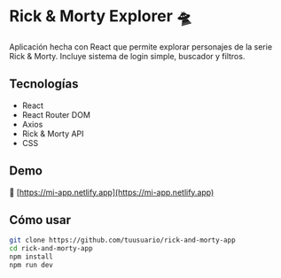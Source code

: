 # Rick & Morty Explorer 🛸

Aplicación hecha con React que permite explorar personajes de la serie Rick & Morty. Incluye sistema de login simple, buscador y filtros.

## Tecnologías
- React
- React Router DOM
- Axios
- Rick & Morty API
- CSS

## Demo
🔗 [https://mi-app.netlify.app](https://mi-app.netlify.app)

## Cómo usar
```bash
git clone https://github.com/tuusuario/rick-and-morty-app
cd rick-and-morty-app
npm install
npm run dev
